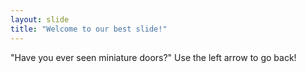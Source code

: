 ```yaml
---
layout: slide
title: "Welcome to our best slide!"
---
```

"Have you ever seen miniature doors?"
Use the left arrow to go back!

